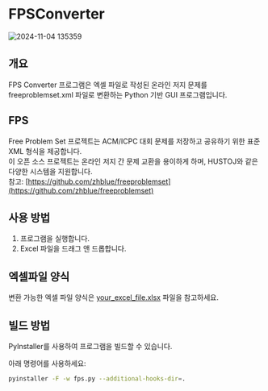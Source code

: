 # FPSConverter

![2024-11-04 135359](https://github.com/user-attachments/assets/fe7c8709-5400-461f-8bcf-b37f5bc9e704)

## 개요
FPS Converter 프로그램은 엑셀 파일로 작성된 온라인 저지 문제를 freeproblemset.xml 파일로 변환하는 Python 기반 GUI 프로그램입니다.

## FPS
Free Problem Set 프로젝트는 ACM/ICPC 대회 문제를 저장하고 공유하기 위한 표준 XML 형식을 제공합니다.  
이 오픈 소스 프로젝트는 온라인 저지 간 문제 교환을 용이하게 하며, HUSTOJ와 같은 다양한 시스템을 지원합니다.  
참고: [https://github.com/zhblue/freeproblemset](https://github.com/zhblue/freeproblemset)

## 사용 방법
1. 프로그램을 실행합니다.
2. Excel 파일을 드래그 앤 드롭합니다.

## 엑셀파일 양식
변환 가능한 엑셀 파일 양식은 [your_excel_file.xlsx](https://github.com/itmir913/FPSConverter/blob/main/your_excel_file.xlsx) 파일을 참고하세요.

## 빌드 방법
PyInstaller를 사용하여 프로그램을 빌드할 수 있습니다.  
  
아래 명령어를 사용하세요:  

```bash
pyinstaller -F -w fps.py --additional-hooks-dir=.
```
